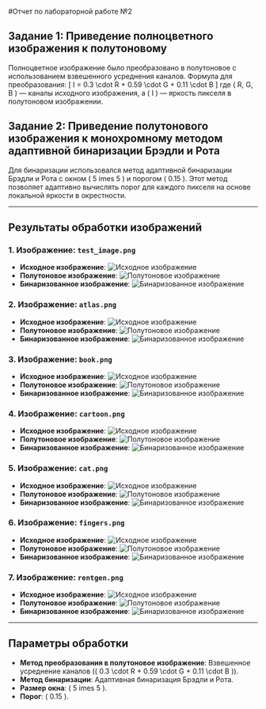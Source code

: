 #Отчет по лабораторной работе №2

## Задание 1: Приведение полноцветного изображения к полутоновому
Полноцветное изображение было преобразовано в полутоновое с использованием взвешенного усреднения каналов. Формула для преобразования:
\[
I = 0.3 \cdot R + 0.59 \cdot G + 0.11 \cdot B
\]
где \( R, G, B \) — каналы исходного изображения, а \( I \) — яркость пикселя в полутоновом изображении.

## Задание 2: Приведение полутонового изображения к монохромному методом адаптивной бинаризации Брэдли и Рота
Для бинаризации использовался метод адаптивной бинаризации Брэдли и Рота с окном \( 5 	imes 5 \) и порогом \( 0.15 \). Этот метод позволяет адаптивно вычислять порог для каждого пикселя на основе локальной яркости в окрестности.

---

## Результаты обработки изображений

### 1. Изображение: `test_image.png`
- **Исходное изображение**:
  ![Исходное изображение](test_image.png)
- **Полутоновое изображение**:
  ![Полутоновое изображение](output_grayscale.bmp)
- **Бинаризованное изображение**:
  ![Бинаризованное изображение](output_binary.bmp)

### 2. Изображение: `atlas.png`
- **Исходное изображение**:
  ![Исходное изображение](atlas.png)
- **Полутоновое изображение**:
  ![Полутоновое изображение](output_grayscale_atlas.bmp)
- **Бинаризованное изображение**:
  ![Бинаризованное изображение](output_binary_atlas.bmp)

### 3. Изображение: `book.png`
- **Исходное изображение**:
  ![Исходное изображение](book.png)
- **Полутоновое изображение**:
  ![Полутоновое изображение](output_grayscale_book.bmp)
- **Бинаризованное изображение**:
  ![Бинаризованное изображение](output_binary_book.bmp)

### 4. Изображение: `cartoon.png`
- **Исходное изображение**:
  ![Исходное изображение](cartoon.png)
- **Полутоновое изображение**:
  ![Полутоновое изображение](output_grayscale_cartoon.bmp)
- **Бинаризованное изображение**:
  ![Бинаризованное изображение](output_binary_cartoon.bmp)

### 5. Изображение: `cat.png`
- **Исходное изображение**:
  ![Исходное изображение](cat.png)
- **Полутоновое изображение**:
  ![Полутоновое изображение](output_grayscale_cat.bmp)
- **Бинаризованное изображение**:
  ![Бинаризованное изображение](output_binary_cat.bmp)

### 6. Изображение: `fingers.png`
- **Исходное изображение**:
  ![Исходное изображение](fingers.png)
- **Полутоновое изображение**:
  ![Полутоновое изображение](output_grayscale_fingers.bmp)
- **Бинаризованное изображение**:
  ![Бинаризованное изображение](output_binary_fingers.bmp)

### 7. Изображение: `rentgen.png`
- **Исходное изображение**:
  ![Исходное изображение](rentgen.png)
- **Полутоновое изображение**:
  ![Полутоновое изображение](output_grayscale_rentgen.bmp)
- **Бинаризованное изображение**:
  ![Бинаризованное изображение](output_binary_rentgen.bmp)

---

## Параметры обработки
- **Метод преобразования в полутоновое изображение**: Взвешенное усреднение каналов (\( 0.3 \cdot R + 0.59 \cdot G + 0.11 \cdot B \)).
- **Метод бинаризации**: Адаптивная бинаризация Брэдли и Рота.
- **Размер окна**: \( 5 	imes 5 \).
- **Порог**: \( 0.15 \).